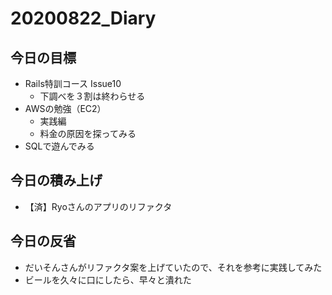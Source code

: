 # 20200822_Diary

## 今日の目標

- Rails特訓コース Issue10
  - 下調べを３割は終わらせる
- AWSの勉強（EC2）
  - 実践編
  - 料金の原因を探ってみる
- SQLで遊んでみる

## 今日の積み上げ

- 【済】Ryoさんのアプリのリファクタ

## 今日の反省

- だいそんさんがリファクタ案を上げていたので、それを参考に実践してみた
- ビールを久々に口にしたら、早々と潰れた
